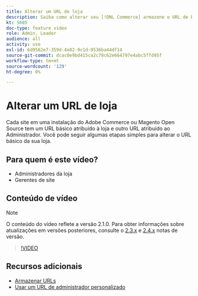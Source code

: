 ```yaml
---
title: Alterar um URL de loja
description: Saiba como alterar seu [!DNL Commerce] armazene o URL de base no Admin.
kt: 5605
doc-type: feature video
role: Admin, Leader
audience: all
activity: use
exl-id: 6d9562e7-359d-4e82-9c1d-9536ba44df14
source-git-commit: dcac0e9bd415ca2c78c62e664797e4abc5ffd95f
workflow-type: tm+mt
source-wordcount: '129'
ht-degree: 0%

---
```


# Alterar um URL de loja

Cada site em uma instalação do Adobe Commerce ou Magento Open Source tem um URL básico atribuído à loja e outro URL atribuído ao Administrador. Você pode seguir algumas etapas simples para alterar o URL básico da sua loja.

## Para quem é este vídeo?

- Administradores da loja
- Gerentes de site

## Conteúdo de vídeo

>[!NOTE]
>
>O conteúdo do vídeo reflete a versão 2.1.0. Para obter informações sobre atualizações em versões posteriores, consulte o [2.3.x](https://devdocs.magento.com/guides/v2.3/release-notes/bk-release-notes.html) e [2.4.x](https://devdocs.magento.com/guides/v2.4/release-notes/bk-release-notes.html) notas de versão.

>[!VIDEO](https://video.tv.adobe.com/v/35488?quality=12&learn=on)

## Recursos adicionais

- [Armazenar URLs](https://docs.magento.com/user-guide/stores/store-urls.html)
- [Usar um URL de administrador personalizado](https://docs.magento.com/user-guide/stores/store-urls-custom-admin.html)
